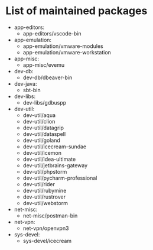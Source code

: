 # List of maintained packages
- app-editors:
  - app-editors/vscode-bin
- app-emulation:
  - app-emulation/vmware-modules
  - app-emulation/vmware-workstation
- app-misc:
  - app-misc/evemu
- dev-db:
  - dev-db/dbeaver-bin
- dev-java:
  - sbt-bin
- dev-libs:
  - dev-libs/gdbuspp
- dev-util:
  - dev-util/aqua
  - dev-util/clion
  - dev-util/datagrip
  - dev-util/dataspell
  - dev-util/goland
  - dev-util/icecream-sundae
  - dev-util/icemon
  - dev-util/idea-ultimate
  - dev-util/jetbrains-gateway
  - dev-util/phpstorm
  - dev-util/pycharm-professional
  - dev-util/rider
  - dev-util/rubymine
  - dev-util/rustrover
  - dev-util/webstorm
- net-misc:
  - net-misc/postman-bin
- net-vpn:
  - net-vpn/openvpn3
- sys-devel:
  - sys-devel/icecream
